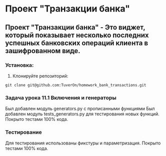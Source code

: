 # Проект "Транзакции банка"

## Проект "Транзакции банка" - Это виджет, который показывает несколько последних успешных банковских операций клиента в зашифрованном виде.

### Установка:

1. Клонируйте репозиторий:
```
git clone git@github.com:TuverOn/homework_bank_transactions.git
```

### Задача урока 11.1 Включения и генераторы
Был добавлен модуль generators.py с прописанными функциями
Был добавлен модуль tests_generators.py для тестирования новых функций. Покрыто тестами 100% кода.


### Тестирование
Для тестирования использованы фикстуры и параметризация.
Покрыто тестами 100% кода.